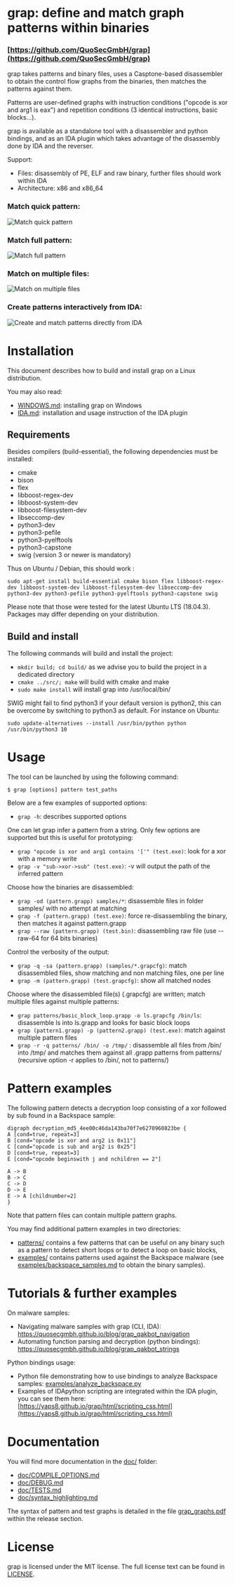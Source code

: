 # grap: define and match graph patterns within binaries
### [https://github.com/QuoSecGmbH/grap](https://github.com/QuoSecGmbH/grap)
grap takes patterns and binary files, uses a Casptone-based disassembler to obtain the control flow graphs from the binaries, then matches the patterns against them.

Patterns are user-defined graphs with instruction conditions ("opcode is xor and arg1 is eax") and repetition conditions (3 identical instructions, basic blocks...).

grap is available as a standalone tool with a disassembler and python bindings, and as an IDA plugin which takes advantage of the disassembly done by IDA and the reverser.

Support:
* Files: disassembly of PE, ELF and raw binary, further files should work within IDA
* Architecture: x86 and x86_64

### Match quick pattern:
![Match quick pattern](https://github.com/yaps8/yaps8.github.io/raw/master/grap/figures/backspace_quick_pattern.png)

### Match full pattern:
![Match full pattern](https://github.com/yaps8/yaps8.github.io/raw/master/grap/figures/backspace_full_pattern.png)

### Match on multiple files:
![Match on multiple files](https://github.com/yaps8/yaps8.github.io/raw/master/grap/figures/backspace_quiet.png)

### Create patterns interactively from IDA:
![Create and match patterns directly from IDA](https://github.com/yaps8/yaps8.github.io/raw/master/grap/figures/ida_create_pattern_v1_2_1.png)

# Installation
This document describes how to build and install grap on a Linux distribution.

You may also read:

- [WINDOWS.md](WINDOWS.md): installing grap on Windows
- [IDA.md](IDA.md): installation and usage instruction of the IDA plugin

## Requirements
Besides compilers (build-essential), the following dependencies must be installed:

- cmake
- bison
- flex 
- libboost-regex-dev
- libboost-system-dev
- libboost-filesystem-dev
- libseccomp-dev
- python3-dev
- python3-pefile
- python3-pyelftools
- python3-capstone
- swig (version 3 or newer is mandatory)

Thus on Ubuntu / Debian, this should work :
```
sudo apt-get install build-essential cmake bison flex libboost-regex-dev libboost-system-dev libboost-filesystem-dev libseccomp-dev python3-dev python3-pefile python3-pyelftools python3-capstone swig
```

Please note that those were tested for the latest Ubuntu LTS (18.04.3).
Packages may differ depending on your distribution.

## Build and install
The following commands will build and install the project:

- `mkdir build; cd build/` as we advise you to build the project in a dedicated directory
- `cmake ../src/; make` will build with cmake and make
- `sudo make install` will install grap into /usr/local/bin/

SWIG might fail to find python3 if your default version is python2, this can be overcome by switching to python3 as default.
For instance on Ubuntu:
```
sudo update-alternatives --install /usr/bin/python python /usr/bin/python3 10
```

# Usage
The tool can be launched by using the following command:

`$ grap [options] pattern test_paths`

Below are a few examples of supported options:

- `grap -h`: describes supported options

One can let grap infer a pattern from a string. Only few options are supported but this is useful for prototyping:

- `grap "opcode is xor and arg1 contains '['" (test.exe)`: look for a xor with a memory write
- `grap -v "sub->xor->sub" (test.exe)`: -v will output the path of the inferred pattern

Choose how the binaries are disassembled:

- `grap -od (pattern.grapp) samples/*`: disassemble files in folder samples/ with no attempt at matching
- `grap -f (pattern.grapp) (test.exe)`: force re-disassembling the binary, then matches it against pattern.grapp
- `grap --raw (pattern.grapp) (test.bin)`: disassembling raw file (use --raw-64 for 64 bits binaries)

Control the verbosity of the output:

- `grap -q -sa (pattern.grapp) (samples/*.grapcfg)`: match disassembled files, show matching and non matching files, one per line
- `grap -m (pattern.grapp) (test.grapcfg)`: show all matched nodes

Choose where the disassembled file(s) (.grapcfg) are written; match multiple files against multiple patterns:

- `grap patterns/basic_block_loop.grapp -o ls.grapcfg /bin/ls`: disassemble ls into ls.grapp and looks for basic block loops
- `grap (pattern1.grapp) -p (pattern2.grapp) (test.exe)`: match against multiple pattern files
- `grap -r -q patterns/ /bin/ -o /tmp/` : disassemble all files from /bin/ into /tmp/ and matches them against all .grapp patterns from patterns/ (recursive option -r applies to /bin/, not to patterns/)

# Pattern examples
The following pattern detects a decryption loop consisting of a xor followed by sub found in a Backspace sample:
```
digraph decryption_md5_4ee00c46da143ba70f7e6270960823be {
A [cond=true, repeat=3]
B [cond="opcode is xor and arg2 is 0x11"]
C [cond="opcode is sub and arg2 is 0x25"]
D [cond=true, repeat=3]
E [cond="opcode beginswith j and nchildren == 2"]

A -> B
B -> C
C -> D
D -> E
E -> A [childnumber=2]
}
```

Note that pattern files can contain multiple pattern graphs.

You may find additional pattern examples in two directories:

- [patterns/](patterns/) contains a few patterns that can be useful on any binary such as a pattern to detect short loops or to detect a loop on basic blocks,
- [examples/](examples/) contains patterns used against the Backspace malware (see [examples/backspace_samples.md](examples/backspace_samples.md) to obtain the binary samples).

# Tutorials & further examples
On malware samples:

- Navigating malware samples with grap (CLI, IDA): https://quosecgmbh.github.io/blog/grap_qakbot_navigation
- Automating function parsing and decryption (python bindings): https://quosecgmbh.github.io/blog/grap_qakbot_strings

Python bindings usage:

- Python file demonstrating how to use bindings to analyze Backspace samples: [examples/analyze_backspace.py](examples/analyze_backspace.py)
- Examples of IDApython scripting are integrated within the IDA plugin, you can see them here: [https://yaps8.github.io/grap/html/scripting_css.html](https://yaps8.github.io/grap/html/scripting_css.html)

# Documentation
You will find more documentation in the [doc/](doc/) folder:

- [doc/COMPILE_OPTIONS.md](doc/COMPILE_OPTIONS.md)
- [doc/DEBUG.md](doc/DEBUG.md)
- [doc/TESTS.md](doc/TESTS.md)
- [doc/syntax_highlighting.md](doc/syntax_highlighting.md)

The syntax of pattern and test graphs is detailed in the file [grap\_graphs.pdf](https://github.com/QuoSecGmbH/grap/releases/download/v1.1.0/grap_graphs.pdf) within the release section.

# License
grap is licensed under the MIT license. The full license text can be found in [LICENSE](LICENSE).
